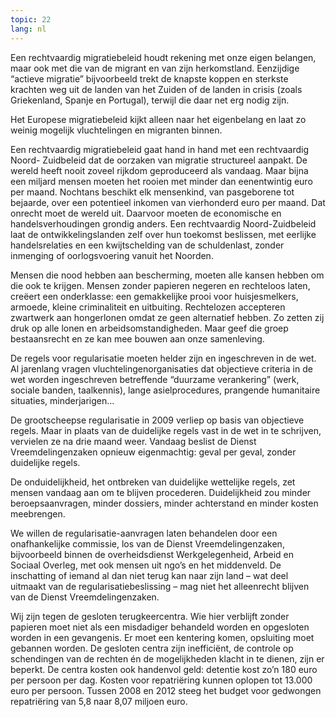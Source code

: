 ```yaml
---
topic: 22
lang: nl
---
```

Een rechtvaardig migratiebeleid houdt rekening met onze eigen belangen, maar
ook met die van de migrant en van zijn herkomstland. Eenzijdige “actieve
migratie” bijvoorbeeld trekt de knapste koppen en sterkste krachten weg uit de
landen van het Zuiden of de landen in crisis (zoals Griekenland, Spanje en
Portugal), terwijl die daar net erg nodig zijn.

Het Europese migratiebeleid kijkt alleen naar het eigenbelang en laat zo
weinig mogelijk vluchtelingen en migranten binnen.

Een rechtvaardig migratiebeleid gaat hand in hand met een rechtvaardig Noord-
Zuidbeleid dat de oorzaken van migratie structureel aanpakt. De wereld heeft
nooit zoveel rijkdom geproduceerd als vandaag. Maar bijna een miljard mensen
moeten het rooien met minder dan eenentwintig euro per maand. Nochtans
beschikt elk mensenkind, van pasgeborene tot bejaarde, over een potentieel
inkomen van vierhonderd euro per maand. Dat onrecht moet de wereld uit.
Daarvoor moeten de economische en handelsverhoudingen grondig anders. Een
rechtvaardig Noord-Zuidbeleid laat de ontwikkelingslanden zelf over hun
toekomst beslissen, met eerlijke handelsrelaties en een kwijtschelding van de
schuldenlast, zonder inmenging of oorlogsvoering vanuit het Noorden.

Mensen die nood hebben aan bescherming, moeten alle kansen hebben om die ook
te krijgen. Mensen zonder papieren negeren en rechteloos laten, creëert een
onderklasse: een gemakkelijke prooi voor huisjesmelkers, armoede, kleine
criminaliteit en uitbuiting. Rechtelozen accepteren zwartwerk aan hongerlonen
omdat ze geen alternatief hebben. Zo zetten zij druk op alle lonen en
arbeidsomstandigheden. Maar geef die groep bestaansrecht en ze kan mee bouwen
aan onze samenleving.

De regels voor regularisatie moeten helder zijn en ingeschreven in de wet. Al
jarenlang vragen vluchtelingenorganisaties dat objectieve criteria in de wet
worden ingeschreven betreffende “duurzame verankering” (werk, sociale banden,
taalkennis), lange asielprocedures, prangende humanitaire situaties,
minderjarigen…

De grootscheepse regularisatie in 2009 verliep op basis van objectieve regels.
Maar in plaats van de duidelijke regels vast in de wet in te schrijven,
vervielen ze na drie maand weer. Vandaag beslist de Dienst Vreemdelingenzaken
opnieuw eigenmachtig: geval per geval, zonder duidelijke regels.

De onduidelijkheid, het ontbreken van duidelijke wettelijke regels, zet mensen
vandaag aan om te blijven procederen. Duidelijkheid zou minder
beroepsaanvragen, minder dossiers, minder achterstand en minder kosten
meebrengen.

We willen de regularisatie-aanvragen laten behandelen door een onafhankelijke
commissie, los van de Dienst Vreemdelingenzaken, bijvoorbeeld binnen de
overheidsdienst Werkgelegenheid, Arbeid en Sociaal Overleg, met ook mensen uit
ngo’s en het middenveld. De inschatting of iemand al dan niet terug kan naar
zijn land – wat deel uitmaakt van de regularisatiebeslissing – mag niet het
alleenrecht blijven van de Dienst Vreemdelingenzaken.

Wij zijn tegen de gesloten terugkeercentra. Wie hier verblijft zonder papieren
moet niet als een misdadiger behandeld worden en opgesloten worden in een
gevangenis. Er moet een kentering komen, opsluiting moet gebannen worden. De
gesloten centra zijn inefficiënt, de controle op schendingen van de rechten én
de mogelijkheden klacht in te dienen, zijn er beperkt. De centra kosten ook
handenvol geld: detentie kost zo’n 180 euro per persoon per dag. Kosten voor
repatriëring kunnen oplopen tot 13.000 euro per persoon. Tussen 2008 en 2012
steeg het budget voor gedwongen repatriëring van 5,8 naar 8,07 miljoen euro.


